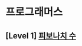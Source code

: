 # 프로그래머스 
## [Level 1] [피보나치 수][link]

[link]: https://programmers.co.kr/learn/courses/30/lessons/12945
